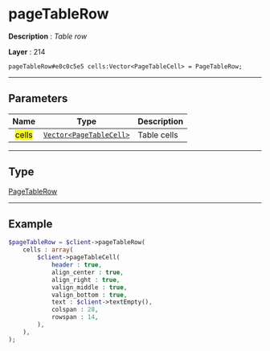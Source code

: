 # pageTableRow

**Description** : *Table row*

**Layer** : 214

```tl
pageTableRow#e0c0c5e5 cells:Vector<PageTableCell> = PageTableRow;
```

---

## Parameters

| Name | Type | Description |
| :---: | :---: | :--- |
| <mark>cells</mark> | [`Vector<PageTableCell>`](type/PageTableCell) | Table cells |

---

## Type

[PageTableRow](type/PageTableRow)

---

## Example

```php
$pageTableRow = $client->pageTableRow(
	cells : array(
		$client->pageTableCell(
			header : true,
			align_center : true,
			align_right : true,
			valign_middle : true,
			valign_bottom : true,
			text : $client->textEmpty(),
			colspan : 28,
			rowspan : 14,
		),
	),
);
```